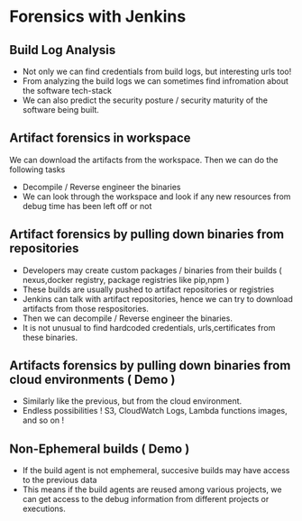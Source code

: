 # Forensics with Jenkins


## Build Log Analysis
- Not only we can find credentials from build logs, but interesting urls too!
- From analyzing the build logs we can sometimes find infromation about the software tech-stack
- We can also predict the security posture / security maturity of the software being built. 

## Artifact forensics in workspace

We can download the artifacts from the workspace. Then we can do the following tasks
- Decompile / Reverse engineer the binaries
- We can look through the workspace and look if any new resources from debug time has been left off or not


## Artifact forensics by pulling down binaries from repositories
- Developers may create custom packages / binaries from their builds ( nexus,docker registry, package registries like pip,npm )
- These builds are usually pushed to artifact repositories or registries
- Jenkins can talk with artifact repositories, hence we can try to download artifacts from those respositories.
- Then we can decompile / Reverse engineer the binaries.
- It is not unusual to find hardcoded credentials, urls,certificates from these binaries.

## Artifacts forensics by pulling down binaries from cloud environments ( Demo )
- Similarly like the previous, but from the cloud environment.
- Endless possibilities ! S3, CloudWatch Logs, Lambda functions images, and so on !


## Non-Ephemeral builds ( Demo )
- If the build agent is not emphemeral, succesive builds may have access to the previous data
- This means if the build agents are reused among various projects, we can get access to the debug information from different projects or executions.
